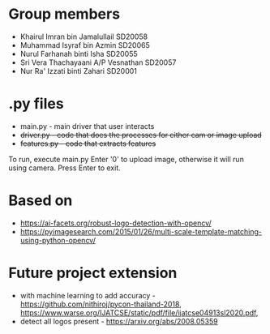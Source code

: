 # Group members
* Khairul Imran bin Jamalullail SD20058
* Muhammad Isyraf bin Azmin SD20065
* Nurul Farhanah binti Isha SD20055 
* Sri Vera Thachayaani A/P Vesnathan SD20057
* Nur Ra' Izzati binti Zahari SD20001

# .py files
* main.py - main driver that user interacts
* ~~driver.py - code that does the processes for either cam or image upload~~
* ~~features.py - code that extracts features~~

To run, execute main.py
Enter '0' to upload image, otherwise it will run using camera. 
Press Enter to exit.

# Based on
* https://ai-facets.org/robust-logo-detection-with-opencv/
* https://pyimagesearch.com/2015/01/26/multi-scale-template-matching-using-python-opencv/

# Future project extension
* with machine learning to add accuracy - https://github.com/nithiroj/pycon-thailand-2018, https://www.warse.org/IJATCSE/static/pdf/file/ijatcse04913sl2020.pdf,  
* detect all logos present - https://arxiv.org/abs/2008.05359
